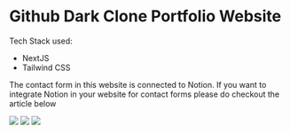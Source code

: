 # Github Dark Clone Portfolio Website

Tech Stack used:
* NextJS
* Tailwind CSS

The contact form in this website is connected to Notion. If you want to integrate Notion in your website for contact forms please do checkout the article below
[](https://blog.logrocket.com/creating-contact-forms-with-the-notion-api-and-next-js/)


![](https://imgur.com/GgJavPd.png)
![](https://imgur.com/4YlC9Sa.png)
![](https://imgur.com/Ixf2YDy.png)
